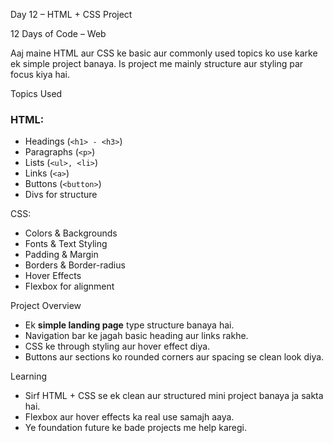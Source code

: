  Day 12 – HTML + CSS Project  

12 Days of Code – Web  

Aaj maine HTML aur CSS ke basic aur commonly used topics ko use karke ek simple project banaya. Is project me mainly structure aur styling par focus kiya hai.  

 Topics Used  
### HTML:  
- Headings (`<h1> - <h3>`)  
- Paragraphs (`<p>`)  
- Lists (`<ul>, <li>`)  
- Links (`<a>`)  
- Buttons (`<button>`)  
- Divs for structure  

CSS:  
- Colors & Backgrounds  
- Fonts & Text Styling  
- Padding & Margin  
- Borders & Border-radius  
- Hover Effects  
- Flexbox for alignment  

 Project Overview  
- Ek **simple landing page** type structure banaya hai.  
- Navigation bar ke jagah basic heading aur links rakhe.  
- CSS ke through styling aur hover effect diya.  
- Buttons aur sections ko rounded corners aur spacing se clean look diya.  

 Learning  
- Sirf HTML + CSS se ek clean aur structured mini project banaya ja sakta hai.  
- Flexbox aur hover effects ka real use samajh aaya.  
- Ye foundation future ke bade projects me help karegi.  


